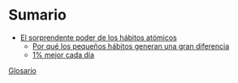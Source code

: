 # Sumario

- [El sorprendente poder de los hábitos atómicos]()
    - [Por qué los pequeños hábitos generan una gran diferencia](./Capitulo-1/Por-que-los-pequenos-habitos-generan-una-gran-diferencia.md)
    - [1% mejor cada día](./Capítulo-1/1-mejor-cada-dia.md)

[Glosario](./Glosario/Glosario.md)
